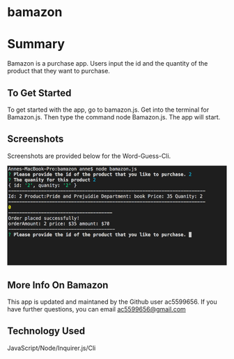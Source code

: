 # bamazon

# Summary

Bamazon is a purchase app.
Users input the id and the quantity of the product that they want to purchase.

## To Get Started

To get started with the app, go to bamazon.js. Get into the terminal for Bamazon.js. Then type the command node Bamazon.js. The app will start.

## Screenshots

Screenshots are provided below for the Word-Guess-Cli.

![](assets/images/screenshot1.png)

## More Info On Bamazon

This app is updated and maintaned by the Github user ac5599656. If you have further questions, you can email
ac5599656@gmail.com

## Technology Used

JavaScript/Node/Inquirer.js/Cli
